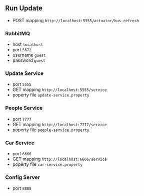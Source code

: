 ## Run Update
* POST mapping `http://localhost:5555/actuator/bus-refresh`

### RabbitMQ
* host `localhost`
* port `5672`
* username `guest`
* password `guest`

### Update Service
* port `5555`
* GET mapping `http://localhost:5555/service` 
* poperty file `update-service.property`

### People Service
* port `7777`
* GET mapping `http://localhost:7777/service`
* poperty file `people-service.property`

### Car Service
* port `6666`
* GET mapping `http://localhost:6666/service` 
* poperty file `car-service.property`

### Config Server
* port `8888`


